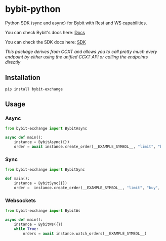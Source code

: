 # bybit-python
Python SDK (sync and async) for Bybit with Rest and WS capabilities.

You can check Bybit's docs here: [Docs](https://bybit.com/apidocs1)


You can check the SDK docs here: [SDK](https://docs.ccxt.com/#/exchanges/bybit)

*This package derives from CCXT and allows you to call pretty much every endpoint by either using the unified CCXT API or calling the endpoints directly*

## Installation

```
pip install bybit-exchange
```

## Usage

### Async

```Python
from bybit-exchange import BybitAsync

async def main():
    instance = BybitAsync({})
    order = await instance.create_order(__EXAMPLE_SYMBOL__, "limit", "buy", 1, 100000)
```

### Sync

```Python
from bybit-exchange import BybitSync

def main():
    instance = BybitSync({})
    order =  instance.create_order(__EXAMPLE_SYMBOL__, "limit", "buy", 1, 100000)
```

### Websockets

```Python
from bybit-exchange import BybitWs

async def main():
    instance = BybitWs({})
    while True:
        orders = await instance.watch_orders(__EXAMPLE_SYMBOL__)
```

